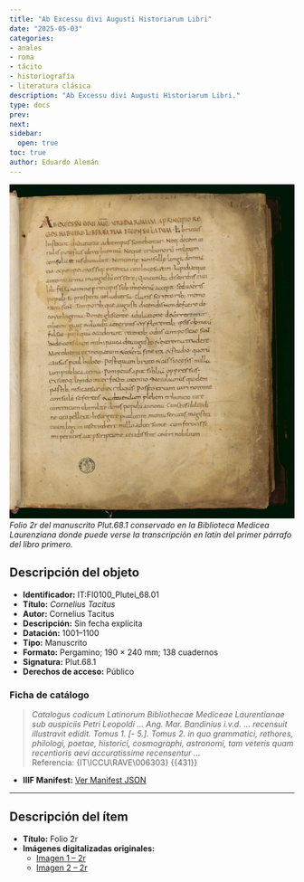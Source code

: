 ```yaml
---
title: "Ab Excessu divi Augusti Historiarum Libri"
date: "2025-05-03"
categories:
- anales
- roma
- tácito
- historiografía
- literatura clásica
description: "Ab Excessu divi Augusti Historiarum Libri."
type: docs
prev: 
next: 
sidebar:
  open: true
toc: true
author: Eduardo Alemán
---
```


![Folio 2r del manuscrito Plut.68.1](img/tacito-plut68-1.webp)
*Folio 2r del manuscrito Plut.68.1 conservado en la Biblioteca Medicea Laurenziana donde puede verse la transcripción en latín del primer párrafo del libro primero.*

## Descripción del objeto

- **Identificador:** IT:FI0100_Plutei_68.01  
- **Título:** *Cornelius Tacitus*  
- **Autor:** Cornelius Tacitus  
- **Descripción:** Sin fecha explícita  
- **Datación:** 1001–1100  
- **Tipo:** Manuscrito  
- **Formato:** Pergamino; 190 × 240 mm; 138 cuadernos  
- **Signatura:** Plut.68.1  
- **Derechos de acceso:** Público  

### Ficha de catálogo

> *Catalogus codicum Latinorum Bibliothecae Mediceae Laurentianae sub auspiciis Petri Leopoldi ... Ang. Mar. Bandinius i.v.d. ... recensuit illustravit edidit. Tomus 1. [- 5.]. Tomus 2. in quo grammatici, rethores, philologi, poetae, historici, cosmographi, astronomi, tam veteris quam recentioris aevi accuratissime recensentur …*  
> Referencia: {IT\ICCU\RAVE\006303} {{431}}

- **IIIF Manifest:** [Ver Manifest JSON](https://tecabml.contentdm.oclc.org/iiif/info/plutei/1334704/manifest.json)

---

## Descripción del ítem

- **Título:** Folio 2r  
- **Imágenes digitalizadas originales:**  
  - [Imagen 1 – 2r](https://tecabml.contentdm.oclc.org/digital/iiif/plutei/1334411/full/full/0/default.jpg)  
  - [Imagen 2 – 2r](https://tecabml.contentdm.oclc.org/digital/iiif/plutei/1334412/full/full/0/default.jpg)

